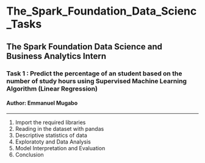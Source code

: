 # The_Spark_Foundation_Data_Scienc_Tasks
## The Spark Foundation Data Science and Business Analytics Intern

### Task 1 : Predict the percentage of an student based on the number of study hours using Supervised Machine Learning Algorithm (Linear Regression)
#### Author: Emmanuel Mugabo
---
 1. Import the required libraries
 2. Reading in the dataset with pandas
 3. Descriptive statistics of data
 4. Exploratoty and Data Analysis
 5. Model Interpretation and Evaluation
 6. Conclusion
